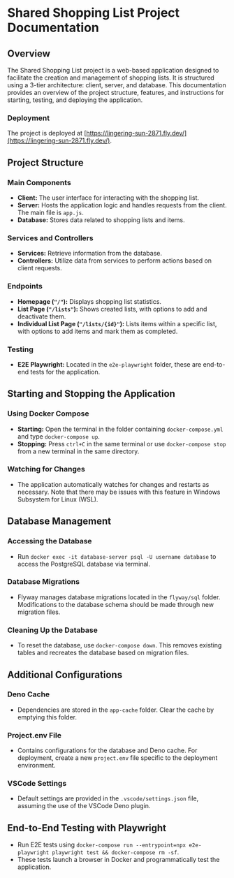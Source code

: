 # Shared Shopping List Project Documentation

## Overview

The Shared Shopping List project is a web-based application designed to
facilitate the creation and management of shopping lists. It is structured using
a 3-tier architecture: client, server, and database. This documentation provides
an overview of the project structure, features, and instructions for starting,
testing, and deploying the application.

### Deployment

The project is deployed at
[https://lingering-sun-2871.fly.dev/](https://lingering-sun-2871.fly.dev/).

## Project Structure

### Main Components

- **Client:** The user interface for interacting with the shopping list.
- **Server:** Hosts the application logic and handles requests from the client.
  The main file is `app.js`.
- **Database:** Stores data related to shopping lists and items.

### Services and Controllers

- **Services:** Retrieve information from the database.
- **Controllers:** Utilize data from services to perform actions based on client
  requests.

### Endpoints

- **Homepage (`"/"`):** Displays shopping list statistics.
- **List Page (`"/lists"`):** Shows created lists, with options to add and
  deactivate them.
- **Individual List Page (`"/lists/{id}"`):** Lists items within a specific
  list, with options to add items and mark them as completed.

### Testing

- **E2E Playwright:** Located in the `e2e-playwright` folder, these are
  end-to-end tests for the application.

## Starting and Stopping the Application

### Using Docker Compose

- **Starting:** Open the terminal in the folder containing `docker-compose.yml`
  and type `docker-compose up`.
- **Stopping:** Press `ctrl+C` in the same terminal or use `docker-compose stop`
  from a new terminal in the same directory.

### Watching for Changes

- The application automatically watches for changes and restarts as necessary.
  Note that there may be issues with this feature in Windows Subsystem for Linux
  (WSL).

## Database Management

### Accessing the Database

- Run `docker exec -it database-server psql -U username database` to access the
  PostgreSQL database via terminal.

### Database Migrations

- Flyway manages database migrations located in the `flyway/sql` folder.
  Modifications to the database schema should be made through new migration
  files.

### Cleaning Up the Database

- To reset the database, use `docker-compose down`. This removes existing tables
  and recreates the database based on migration files.

## Additional Configurations

### Deno Cache

- Dependencies are stored in the `app-cache` folder. Clear the cache by emptying
  this folder.

### Project.env File

- Contains configurations for the database and Deno cache. For deployment,
  create a new `project.env` file specific to the deployment environment.

### VSCode Settings

- Default settings are provided in the `.vscode/settings.json` file, assuming
  the use of the VSCode Deno plugin.

## End-to-End Testing with Playwright

- Run E2E tests using
  `docker-compose run --entrypoint=npx e2e-playwright playwright test && docker-compose rm -sf`.
- These tests launch a browser in Docker and programmatically test the
  application.

